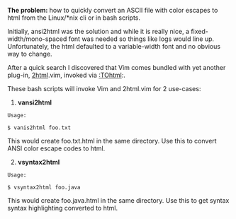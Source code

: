 **The problem:** how to quickly convert an ASCII file with color escapes to html from the Linux/\*nix cli or in bash scripts.

Initially, ansi2html was the solution and while it is really nice, a fixed-width/mono-spaced font was needed so things like logs would line up. Unfortunately, the html defaulted to a variable-width font and no obvious way to change.

After a quick search I discovered that Vim comes bundled with yet another plug-in, [2html](https://github.com/vim/vim/blob/master/runtime/syntax/2html.vim).vim, invoked via [:TOhtml](http://vimdoc.sourceforge.net/htmldoc/syntax.html#:TOhtml):. 

These bash scripts will invoke Vim and 2html.vim for 2 use-cases:

1. **vansi2html**
```
Usage:

$ vanis2html foo.txt
```

This would create foo.txt.html in the same directory. Use this to convert ANSI color escape codes to html.

2. **vsyntax2html**
```
Usage:

$ vsyntax2html foo.java
```

This would create foo.java.html in the same directory. Use this to get syntax syntax highlighting converted to html.

